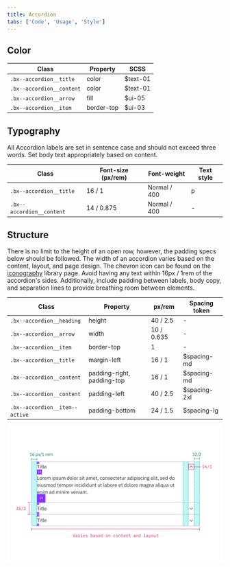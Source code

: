 ```yaml
---
title: Accordion
tabs: ['Code', 'Usage', 'Style']
---
```


## Color

| Class                         | Property   | SCSS             |
| ----------------------------- | ---------- | ---------------- |
| `.bx--accordion__title`       | color      | $text-01         |
| `.bx--accordion__content`     | color      | $text-01         |
| `.bx--accordion__arrow`       | fill       | $ui-05           |
| `.bx--accordion__item`        | border-top | $ui-03           |

## Typography

All Accordion labels are set in sentence case and should not exceed three words. Set body text appropriately based on content.

| Class                     | Font-size (px/rem) | Font-weight  | Text style |
| ------------------------- | ------------------ | ------------ | ---------- |
| `.bx--accordion__title`   | 16 / 1             | Normal / 400 | p          |
| `.bx--accordion__content` | 14 / 0.875         | Normal / 400 | -          |

## Structure

There is no limit to the height of an open row, however, the padding specs below should be followed. The width of an accordion varies based on the content, layout, and page design. The chevron icon can be found on the [iconography](/guidelines/iconography/library) library page. Avoid having any text within 16px / 1rem of the accordion's sides. Additionally, include padding between labels, body copy, and separation lines to provide breathing room between elements.

| Class                          | Property                   | px/rem     | Spacing token |
| ------------------------------ | -------------------------- | ---------- | ------------- |
| `.bx--accordion__heading`      | height                     | 40 / 2.5   | -             |
| `.bx--accordion__arrow`        | width                      | 10 / 0.635 | -             |
| `.bx--accordion__item`         | border-top                 | 1          | -             |
| `.bx--accordion__title`        | margin-left                | 16 / 1     | $spacing-md   |
| `.bx--accordion__content`      | padding-right, padding-top | 16 / 1     | $spacing-md   |
| `.bx--accordion__content`      | padding-left               | 40 / 2.5   | $spacing-2xl  |
| `.bx--accordion__item--active` | padding-bottom             | 24 / 1.5   | $spacing-lg   |

<image-component caption="Structure and spacing measurements for accordion | px / rem" fixed="default">

![Structure and spacing measurements for accordion](images/test1.png)

</image-component>
